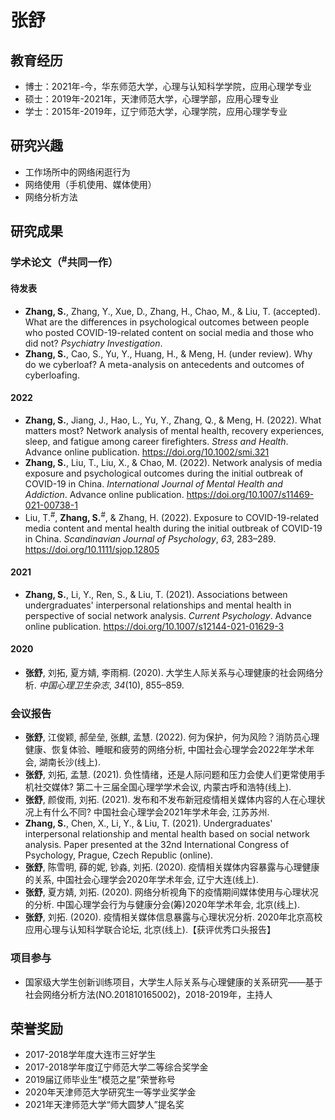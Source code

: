# 张舒

## 教育经历
- 博士：2021年-今，华东师范大学，心理与认知科学学院，应用心理学专业
- 硕士：2019年-2021年，天津师范大学，心理学部，应用心理专业
- 学士：2015年-2019年，辽宁师范大学，心理学院，应用心理学专业

## 研究兴趣
- 工作场所中的网络闲逛行为
- 网络使用（手机使用、媒体使用）
- 网络分析方法

## 研究成果
### 学术论文（<sup>#</sup>共同一作）
#### **待发表**
- **Zhang, S.**, Zhang, Y., Xue, D., Zhang, H., Chao, M., & Liu, T. (accepted). What are the differences in psychological outcomes between people who posted COVID-19-related content on social media and those who did not? *Psychiatry Investigation*.
- **Zhang, S.**, Cao, S., Yu, Y., Huang, H., & Meng, H. (under review). Why do we cyberloaf? A meta-analysis on antecedents and outcomes of cyberloafing.

#### **2022**
- **Zhang, S.**, Jiang, J., Hao, L., Yu, Y., Zhang, Q., & Meng, H. (2022). What matters most? Network analysis of mental health, recovery experiences, sleep, and fatigue among career firefighters. *Stress and Health*. Advance online publication. https://doi.org/10.1002/smi.321
- **Zhang, S.**, Liu, T., Liu, X., & Chao, M. (2022). Network analysis of media exposure and psychological outcomes during the initial outbreak of COVID-19 in China. *International Journal of Mental Health and Addiction*. Advance online publication. https://doi.org/10.1007/s11469-021-00738-1
- Liu, T.<sup>#</sup>, **Zhang, S.**<sup>#</sup>, & Zhang, H. (2022). Exposure to COVID-19-related media content and mental health during the initial outbreak of COVID-19 in China. *Scandinavian Journal of Psychology*, *63*, 283–289. https://doi.org/10.1111/sjop.12805

#### **2021**
- **Zhang, S.**, Li, Y., Ren, S., & Liu, T. (2021). Associations between undergraduates' interpersonal relationships and mental health in perspective of social network analysis. *Current Psychology*. Advance online publication. https://doi.org/10.1007/s12144-021-01629-3

#### **2020**
- **张舒**, 刘拓, 夏方婧, 李雨桐. (2020). 大学生人际关系与心理健康的社会网络分析. *中国心理卫生杂志*, *34*(10), 855–859.

### 会议报告
- **张舒**, 江俊颖, 郝垒垒, 张麒, 孟慧. (2022). 何为保护，何为风险？消防员心理健康、恢复体验、睡眠和疲劳的网络分析, 中国社会心理学会2022年学术年会, 湖南长沙(线上).
- **张舒**, 刘拓, 孟慧. (2021). 负性情绪，还是人际问题和压力会使人们更常使用手机社交媒体? 第二十三届全国心理学学术会议, 内蒙古呼和浩特(线上).
- **张舒**, 颜俊雨, 刘拓. (2021). 发布和不发布新冠疫情相关媒体内容的人在心理状况上有什么不同? 中国社会心理学会2021年学术年会, 江苏苏州.
- **Zhang, S.**, Chen, X., Li, Y., & Liu, T. (2021). Undergraduates' interpersonal relationship and mental health based on social network analysis. Paper presented at the 32nd International Congress of Psychology, Prague, Czech Republic (online).
- **张舒**, 陈雪明, 薛的妮, 钞淼,  刘拓. (2020). 疫情相关媒体内容暴露与心理健康的关系, 中国社会心理学会2020年学术年会, 辽宁大连(线上).
- **张舒**, 夏方婧, 刘拓. (2020). 网络分析视角下的疫情期间媒体使用与心理状况的分析. 中国心理学会行为与健康分会(筹)2020年学术年会, 北京(线上).
- **张舒**, 刘拓. (2020). 疫情相关媒体信息暴露与心理状况分析. 2020年北京高校应用心理与认知科学联合论坛, 北京(线上).【获评优秀口头报告】

### 项目参与
- 国家级大学生创新训练项目，大学生人际关系与心理健康的关系研究——基于社会网络分析方法(NO.201810165002)，2018-2019年，主持人

## 荣誉奖励
- 2017-2018学年度大连市三好学生
- 2017-2018学年度辽宁师范大学二等综合奖学金
- 2019届辽师毕业生“模范之星”荣誉称号
- 2020年天津师范大学研究生一等学业奖学金
- 2021年天津师范大学“师大圆梦人”提名奖

